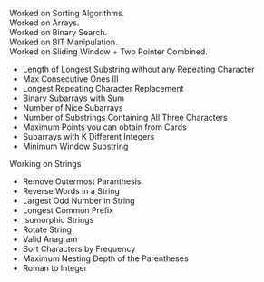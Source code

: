 Worked on Sorting Algorithms.  
Worked on Arrays.  
Worked on Binary Search.  
Worked on BIT Manipulation.  
Worked on Sliding Window + Two Pointer Combined.
- Length of Longest Substring without any Repeating Character
- Max Consecutive Ones III
- Longest Repeating Character Replacement
- Binary Subarrays with Sum
- Number of Nice Subarrays
- Number of Substrings Containing All Three Characters
- Maximum Points you can obtain from Cards
- Subarrays with K Different Integers
- Minimum Window Substring

Working on Strings  
- Remove Outermost Paranthesis
- Reverse Words in a String
- Largest Odd Number in String
- Longest Common Prefix
- Isomorphic Strings
- Rotate String
- Valid Anagram
- Sort Characters by Frequency
- Maximum Nesting Depth of the Parentheses
- Roman to Integer
